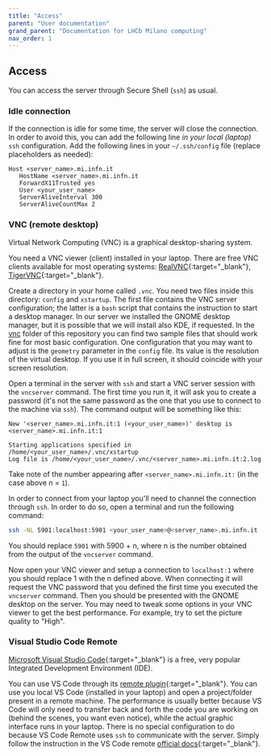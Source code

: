```yaml
---
title: "Access"
parent: "User documentation"
grand_parent: "Documentation for LHCb Milano computing"
nav_order: 1
---
```


## Access

You can access the server through Secure Shell (`ssh`) as usual.

### Idle connection

If the connection is idle for some time, the server will close the connection.
In order to avoid this, you can add the following line *in your local (laptop)* `ssh` configuration.
Add the following lines in your `~/.ssh/config` file (replace placeholders as needed):
```
Host <server_name>.mi.infn.it
   HostName <server_name>.mi.infn.it
   ForwardX11Trusted yes
   User <your_user_name>
   ServerAliveInterval 300
   ServerAliveCountMax 2
```

### VNC (remote desktop)

Virtual Network Computing (VNC) is a graphical desktop-sharing system.

You need a VNC viewer (client) installed in your laptop. There are free VNC clients available for most operating systems: [RealVNC](https://www.realvnc.com/en/connect/download/viewer/){:target="_blank"}, [TigerVNC](https://tigervnc.org/){:target="_blank"}.

Create a directory in your home called `.vnc`. You need two files inside this directory: `config` and `xstartup`. The first file contains the VNC server configuration; the latter is a `bash` script that contains the instruction to start a desktop manager. In our server we installed the GNOME desktop manager, but it is possible that we will install also KDE, if requested. In the [vnc](https://github.com/LHCb-Milano/LHCb-MI-Computing/tree/master/vnc) folder of this repository you can find two sample files that should work fine for most basic configuration. One configuration that you may want to adjust is the `geometry` parameter in the `config` file. Its value is the resolution of the virtual desktop. If you use it in full screen, it should coincide with your screen resolution.

Open a terminal in the server with `ssh` and start a VNC server session with the `vncserver` command. The first time you run it, it will ask you to create a password (it's not the same password as the one that you use to connect to the machine via `ssh`). The command output will be something like this:

```output
New '<server_name>.mi.infn.it:1 (<your_user_name>)' desktop is <server_name>.mi.infn.it:1

Starting applications specified in /home/<your_user_name>/.vnc/xstartup
Log file is /home/<your_user_name>/.vnc/<server_name>.mi.infn.it:2.log
```

Take note of the number appearing after `<server_name>.mi.infn.it:` (in the case above n = `1`).

In order to connect from your laptop you'll need to channel the connection through `ssh`. In order to do so, open a terminal and run the following command:

```bash
ssh -NL 5901:localhost:5901 <your_user_name>@<server_name>.mi.infn.it
```

You should replace `5901` with 5900 + n, where n is the number obtained from the output of the `vncserver` command.

Now open your VNC viewer and setup a connection to `localhost:1` where you should replace 1 with the n defined above. When connecting it will request the VNC password that you defined the first time you executed the `vncserver` command. Then you should be presented with the GNOME desktop on the server.
You may need to tweak some options in your VNC viewer to get the best performance. For example, try to set the picture quality to "High".

### Visual Studio Code Remote

[Microsoft Visual Studio Code](https://code.visualstudio.com/){:target="_blank"} is a free, very popular Integrated Development Environment (IDE). 

You can use VS Code through its [remote plugin](https://code.visualstudio.com/docs/remote/remote-overview){:target="_blank"}. You can use you local VS Code (installed in your laptop) and open a project/folder present in a remote machine. The performance is usually better because VS Code will only need to transfer back and forth the code you are working on (behind the scenes, you want even notice), while the actual graphic interface runs in your laptop. There is no special configuration to do because VS Code Remote uses `ssh` to communicate with the server. Simply follow the instruction in the VS Code remote [official docs](https://code.visualstudio.com/docs/remote/remote-overview){:target="_blank"}.
